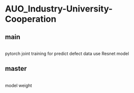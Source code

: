 # AUO_Industry-University-Cooperation
## main

<br>
pytorch 
joint training for predict defect data
use Resnet model
</br>

## master

<br>
model weight
</br>

